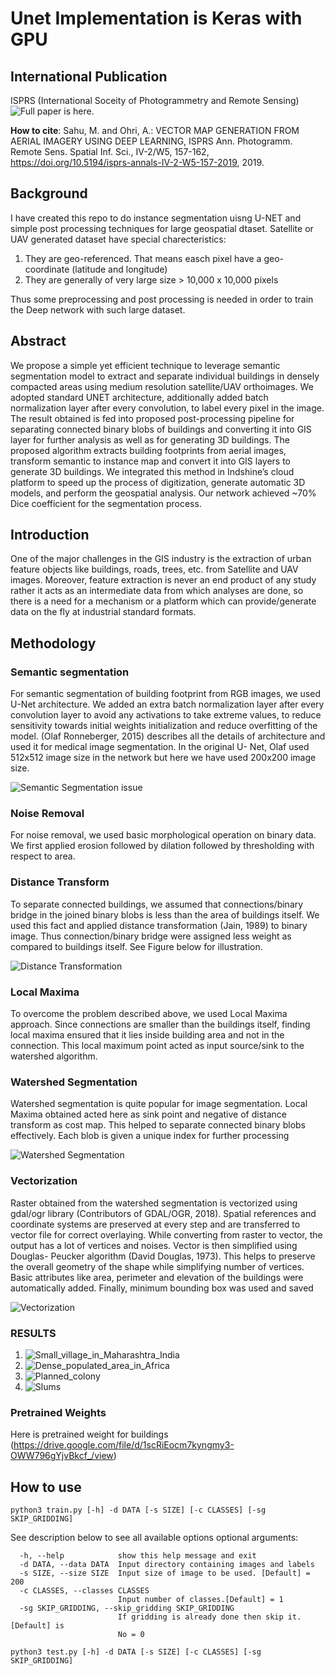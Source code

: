 # Unet Implementation is Keras with GPU
## International Publication
ISPRS (International Soceity of Photogrammetry and Remote Sensing)
![Full paper](https://doi.org/10.5194/isprs-annals-IV-2-W5-157-2019) is here.

**How to cite**: Sahu, M. and Ohri, A.: VECTOR MAP GENERATION FROM AERIAL IMAGERY USING DEEP LEARNING, ISPRS Ann. Photogramm. Remote Sens. Spatial Inf. Sci., IV-2/W5, 157-162, https://doi.org/10.5194/isprs-annals-IV-2-W5-157-2019, 2019. 

## Background
I have created this repo to do instance segmentation uisng U-NET and simple post processing techniques for large geospatial dtaset.
Satellite or UAV generated dataset have special charecteristics:

1. They are geo-referenced. That means easch pixel have a geo-coordinate (latitude and longitude) 
2. They are generally of very large size > 10,000 x 10,000 pixels

Thus some preprocessing and post processing is needed in order to train the Deep network with such large dataset.

## Abstract
We propose a simple yet efficient technique to leverage semantic segmentation model to extract and separate individual buildings in densely compacted areas using medium resolution satellite/UAV orthoimages. We adopted standard UNET architecture, additionally added batch normalization layer after every convolution, to label every pixel in the image. The result obtained is fed into proposed post-processing pipeline for separating connected binary blobs of buildings and converting it into GIS layer for further analysis as well as for generating 3D buildings. The proposed algorithm extracts building footprints from aerial images, transform semantic to instance map and convert it into GIS layers to generate 3D buildings. We integrated this method in Indshine’s cloud platform to speed up the process of digitization, generate automatic 3D models, and perform the geospatial analysis. Our network achieved ~70% Dice coefficient for the segmentation process.

## Introduction
One of the major challenges in the GIS industry is the extraction of urban feature objects like buildings, roads, trees, etc. from Satellite and UAV images. Moreover, feature extraction is never an end product of any study rather it acts as an intermediate data from which analyses are done, so there is a need for a mechanism or a platform which can provide/generate data on the fly at industrial standard formats.

## Methodology
### Semantic segmentation

For semantic segmentation of building footprint from RGB images, we used U-Net architecture. We added an extra batch normalization layer after every convolution layer to avoid any activations to take extreme values, to reduce sensitivity towards initial weights initialization and reduce overfitting of the model. (Olaf Ronneberger, 2015) describes all the details of architecture and used it for medical image segmentation. In the original U- Net, Olaf used 512x512 image size in the network but here we have used 200x200 image size. 

![Semantic Segmentation issue](https://github.com/ManishSahu53/geospatial_unet/blob/master/images/Connected%20Blobs.png)


### Noise Removal
For noise removal, we used basic morphological operation on binary data. We first applied erosion followed by dilation followed by thresholding with respect to area.

### Distance Transform
To separate connected buildings, we assumed that connections/binary bridge in the joined binary blobs is less than the area of buildings itself. We used this fact and applied distance transformation (Jain, 1989) to binary image. Thus connection/binary bridge were assigned less weight as compared to buildings itself. See Figure below for illustration.

![Distance Transformation](https://github.com/ManishSahu53/geospatial_unet/blob/master/images/Distance%20Transform.png)

### Local Maxima
To overcome the problem described above, we used Local Maxima approach. Since connections are smaller than the buildings itself, finding local maxima ensured that it lies inside building area and not in the connection. This local maximum point acted as input source/sink to the watershed algorithm.

### Watershed Segmentation
Watershed segmentation is quite popular for image segmentation. Local Maxima obtained acted here as sink point and negative of distance transform as cost map. This helped to separate connected binary blobs effectively. Each blob is given a unique index for further processing

![Watershed Segmentation](https://github.com/ManishSahu53/geospatial_unet/blob/master/images/Watershed.png)

### Vectorization
Raster obtained from the watershed segmentation is vectorized using gdal/ogr library (Contributors of GDAL/OGR, 2018). Spatial references and coordinate systems are preserved at every step and are transferred to vector file for correct overlaying. While converting from raster to vector, the output has a lot of vertices and noises. Vector is then simplified using Douglas- Peucker algorithm (David Douglas, 1973). This helps to preserve the overall geometry of the shape while simplifying number of vertices. Basic attributes like area, perimeter and elevation of the buildings were automatically added. Finally, minimum bounding box was used and saved

![Vectorization](https://github.com/ManishSahu53/geospatial_unet/blob/master/images/BoundingBox.png)


### RESULTS
1. ![Small_village_in_Maharashtra_India](https://github.com/ManishSahu53/geospatial_unet/blob/master/images/LC.png)
2. ![Dense_populated_area_in_Africa](https://github.com/ManishSahu53/geospatial_unet/blob/master/images/Africa.png)
3. ![Planned_colony](https://github.com/ManishSahu53/geospatial_unet/blob/master/images/Planned.png)
4. ![Slums](https://github.com/ManishSahu53/geospatial_unet/blob/master/images/Slums.png)

### Pretrained Weights
Here is pretrained weight for buildings (https://drive.google.com/file/d/1scRiEocm7kyngmy3-OWW796gYjvBkcf_/view)

## How to use
```
python3 train.py [-h] -d DATA [-s SIZE] [-c CLASSES] [-sg SKIP_GRIDDING]
```

See description below to see all available options
optional arguments:
```
  -h, --help            show this help message and exit
  -d DATA, --data DATA  Input directory containing images and labels
  -s SIZE, --size SIZE  Input size of image to be used. [Default] = 200
  -c CLASSES, --classes CLASSES
                        Input number of classes.[Default] = 1
  -sg SKIP_GRIDDING, --skip_gridding SKIP_GRIDDING
                        If gridding is already done then skip it. [Default] is
                        No = 0
```

```
python3 test.py [-h] -d DATA [-s SIZE] [-c CLASSES] [-sg SKIP_GRIDDING]
```
